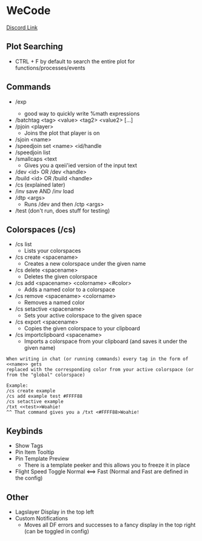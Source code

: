# WeCode
[Discord Link](https://discord.gg/8dg5hbPKC9)

## Plot Searching
- CTRL + F by default to search the entire plot for functions/processes/events

## Commands
- /exp <expression>
  - good way to quickly write %math expressions
- /batchtag \<tag> \<value> \<tag2> \<value2> [...]
- /pjoin \<player>
  - Joins the plot that player is on
- /sjoin \<name>
- /speedjoin set \<name> \<id/handle
- /speedjoin list
- /smallcaps \<text
  - Gives you a qxeii'ied version of the input text
- /dev \<id> OR /dev \<handle>
- /build \<id> OR /build \<handle>
- /cs (explained later)
- /inv save AND /inv load
- /dtp \<args>
  - Runs /dev and then /ctp \<args>
- /test (don't run, does stuff for testing)

## Colorspaces (/cs)
- /cs list
  - Lists your colorspaces
- /cs create \<spacename>
  - Creates a new colorspace under the given name
- /cs delete \<spacename>
  - Deletes the given colorspace
- /cs add \<spacename> \<colorname> \<#color>
  - Adds a named color to a colorspace
- /cs remove \<spacename> \<colorname>
  - Removes a named color
- /cs setactive \<spacename>
  - Sets your active colorspace to the given space
- /cs export \<spacename>
  - Copies the given colorspace to your clipboard
- /cs importclipboard \<spacename>
  - Imports a colorspace from your clipboard (and saves it under the given name)
```
When writing in chat (or running commands) every tag in the form of <<name>> gets
replaced with the corresponding color from your active colorspace (or from the "global" colorspace)

Example:
/cs create example
/cs add example test #FFFF88
/cs setactive example
/txt <<test>>Woahie!
^^ That command gives you a /txt <#FFFF88>Woahie!
```

## Keybinds
- Show Tags
- Pin Item Tooltip
- Pin Template Preview
  - There is a template peeker and this allows you to freeze it in place
- Flight Speed Toggle Normal \<==> Fast (Normal and Fast are defined in the config)

## Other
- Lagslayer Display in the top left
- Custom Notifications
  - Moves all DF errors and successes to a fancy display in the top right (can be toggled in config)
